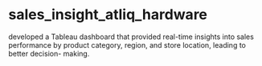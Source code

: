 # sales_insight_atliq_hardware
developed a Tableau dashboard that provided real-time insights into sales performance by product category, region, and store location, leading to better decision- making.
